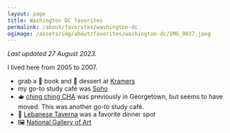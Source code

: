 ```yaml
---
layout: page
title: Washington DC favorites
permalink: /about/favorites/washington-dc
ogimage: /assets/img/about/favorites/washington-dc/IMG_9037.jpeg
---
```

_Last updated 27 August 2023._

I lived here from 2005 to 2007.

- grab a 📖 book and 🍰 dessert at [Kramers](https://guides.apple.com/?ug=CgJEQxIOCK5NEKuvxfqp5NmtjAESDQiuTRCKxu6095eIsW0SDgiuTRD8tYCCj5%2FNooEBEg4Irk0QoLHZ5fWu47OhARIOCK5NEPTJ2pT9zPfCvgESDQiuTRC%2F3IiRx4iPqS0SDgiuTRC1iKLw5ejXkpABEg4Irk0Qyve7xJ7%2F9rmXARIOCK5NEOeZy%2BWLg7umiQESDQiuTRC0kay%2B3rTnrBESDgiuTRDU6v6N2tCp86cBEg4Irk0Q8syKvI2PnMmJARIOCK5NEM%2Bz0qKKsJTh8QESDgiuTRCYy4PD0ICH7qsBEg0Irk0QhYjRzqTDg9hZEg0Irk0Qk52tsOHbqO0ZEg4Irk0Q2aqPnZ%2FapMr8ARINCK5NEOjL5rqasfX4LRIOCK5NEPTWkr6H7KPzgwESDgiuTRCut%2FT814D8he4B)
- my go-to study café was [Soho](https://guides.apple.com/?ug=CgJEQxIOCK5NEKuvxfqp5NmtjAESDQiuTRCKxu6095eIsW0SDgiuTRD8tYCCj5%2FNooEBEg4Irk0QoLHZ5fWu47OhARIOCK5NEPTJ2pT9zPfCvgESDQiuTRC%2F3IiRx4iPqS0SDgiuTRC1iKLw5ejXkpABEg4Irk0Qyve7xJ7%2F9rmXARIOCK5NEOeZy%2BWLg7umiQESDQiuTRC0kay%2B3rTnrBESDgiuTRDU6v6N2tCp86cBEg4Irk0Q8syKvI2PnMmJARIOCK5NEM%2Bz0qKKsJTh8QESDgiuTRCYy4PD0ICH7qsBEg0Irk0QhYjRzqTDg9hZEg0Irk0Qk52tsOHbqO0ZEg4Irk0Q2aqPnZ%2FapMr8ARINCK5NEOjL5rqasfX4LRIOCK5NEPTWkr6H7KPzgwESDgiuTRCut%2FT814D8he4B)
- 🫖 [ching ching CHA](https://maps.apple.com/?address=1314%2021st%20St%20NW,%20Washington,%20DC%20%2020036,%20United%20States&auid=9101976107394612393&ll=38.907801,-77.046953&lsp=9902&q=Ching%20Ching%20Cha) was previously in Georgetown, but seems to have moved. This was another go-to study café.
- 🧆 [Lebanese Taverna](https://guides.apple.com/?ug=CgJEQxIOCK5NEKuvxfqp5NmtjAESDQiuTRCKxu6095eIsW0SDgiuTRD8tYCCj5%2FNooEBEg4Irk0QoLHZ5fWu47OhARIOCK5NEPTJ2pT9zPfCvgESDQiuTRC%2F3IiRx4iPqS0SDgiuTRC1iKLw5ejXkpABEg4Irk0Qyve7xJ7%2F9rmXARIOCK5NEOeZy%2BWLg7umiQESDQiuTRC0kay%2B3rTnrBESDgiuTRDU6v6N2tCp86cBEg4Irk0Q8syKvI2PnMmJARIOCK5NEM%2Bz0qKKsJTh8QESDgiuTRCYy4PD0ICH7qsBEg0Irk0QhYjRzqTDg9hZEg0Irk0Qk52tsOHbqO0ZEg4Irk0Q2aqPnZ%2FapMr8ARINCK5NEOjL5rqasfX4LRIOCK5NEPTWkr6H7KPzgwESDgiuTRCut%2FT814D8he4B) was a favorite dinner spot
- 🖼️ [National Gallery of Art](https://guides.apple.com/?ug=CgJEQxIOCK5NEKuvxfqp5NmtjAESDQiuTRCKxu6095eIsW0SDgiuTRD8tYCCj5%2FNooEBEg4Irk0QoLHZ5fWu47OhARIOCK5NEPTJ2pT9zPfCvgESDQiuTRC%2F3IiRx4iPqS0SDgiuTRC1iKLw5ejXkpABEg4Irk0Qyve7xJ7%2F9rmXARIOCK5NEOeZy%2BWLg7umiQESDQiuTRC0kay%2B3rTnrBESDgiuTRDU6v6N2tCp86cBEg4Irk0Q8syKvI2PnMmJARIOCK5NEM%2Bz0qKKsJTh8QESDgiuTRCYy4PD0ICH7qsBEg0Irk0QhYjRzqTDg9hZEg0Irk0Qk52tsOHbqO0ZEg4Irk0Q2aqPnZ%2FapMr8ARINCK5NEOjL5rqasfX4LRIOCK5NEPTWkr6H7KPzgwESDgiuTRCut%2FT814D8he4B)